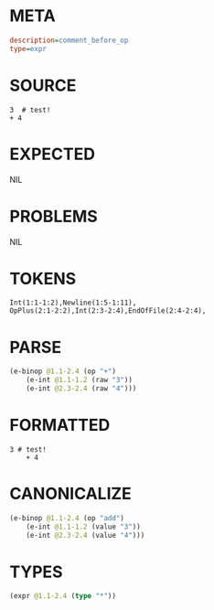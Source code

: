 # META
~~~ini
description=comment_before_op
type=expr
~~~
# SOURCE
~~~roc
3  # test!
+ 4
~~~
# EXPECTED
NIL
# PROBLEMS
NIL
# TOKENS
~~~zig
Int(1:1-1:2),Newline(1:5-1:11),
OpPlus(2:1-2:2),Int(2:3-2:4),EndOfFile(2:4-2:4),
~~~
# PARSE
~~~clojure
(e-binop @1.1-2.4 (op "+")
	(e-int @1.1-1.2 (raw "3"))
	(e-int @2.3-2.4 (raw "4")))
~~~
# FORMATTED
~~~roc
3 # test!
	+ 4
~~~
# CANONICALIZE
~~~clojure
(e-binop @1.1-2.4 (op "add")
	(e-int @1.1-1.2 (value "3"))
	(e-int @2.3-2.4 (value "4")))
~~~
# TYPES
~~~clojure
(expr @1.1-2.4 (type "*"))
~~~

